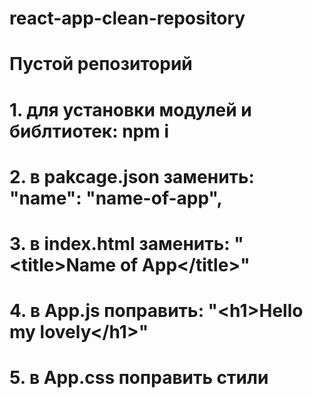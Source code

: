 # react-app-clean-repository

# Пустой репозиторий

# 1. для установки модулей и библтиотек: npm i

# 2. в pakcage.json заменить: "name": "name-of-app",

# 3. в index.html заменить: "&lt;title&gt;Name of App&lt;/title&gt;"

# 4. в App.js поправить: "&lt;h1&gt;Hello my lovely&lt;/h1&gt;"

# 5. в App.css поправить стили
